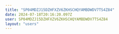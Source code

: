 ```yaml
---
title: "SP04MDZJ15DZHFXZV6ZKHSCHQYAMBDWDV7TS4Z84"
date: 2024-07-18T20:16:20.097Z
user: SP04MDZJ15DZHFXZV6ZKHSCHQYAMBDWDV7TS4Z84
layout: "users"
---
```

    